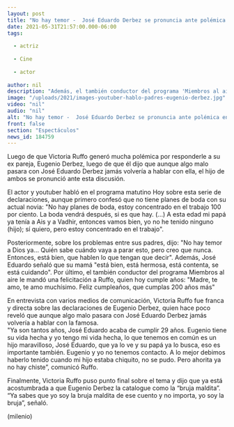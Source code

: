 ```yaml
---
layout: post
title: "No hay temor -  José Eduardo Derbez se pronuncia ante polémica entre Eugenio Derbez y Victoria Ruffo"
date: 2021-05-31T21:57:00.000-06:00
tags:
  
  - actriz
  
  - Cine
  
  - actor
  
author: nil
description: "Además, el también conductor del programa 'Miembros al aire' le mandó una felicitación a Ruffo, quien hoy cumple años: Madre, te amo."
image: "/uploads/2021/images-youtuber-hablo-padres-eugenio-derbez.jpg"
video: "nil"
audio: "nil"
alt: "No hay temor -  José Eduardo Derbez se pronuncia ante polémica entre Eugenio Derbez y Victoria Ruffo"
front: false
section: "Espectáculos"
news_id: 184759
---
```


Luego de que Victoria Ruffo generó mucha polémica por responderle a su ex pareja, Eugenio Derbez, luego de que él dijo que aunque algo malo pasara con José Eduardo Derbez jamás volvería a hablar con ella, el hijo de ambos se pronunció ante esta discusión.   

El actor y youtuber habló en el programa matutino Hoy sobre esta serie de declaraciones, aunque primero confesó que no tiene planes de boda con su actual novia: "No hay planes de boda, estoy concentrado en el trabajo 100 por ciento. La boda vendrá después, si es que hay. (…) A esta edad mi papá ya tenía a Ais y a Vadhir, entonces vamos bien, yo no he tenido ninguno (hijo); sí quiero, pero estoy concentrado en el trabajo". 

Posteriormente, sobre los problemas entre sus padres, dijo: "No hay temor a Dios ya... Quién sabe cuándo vaya a parar esto, pero creo que nunca. Entonces, está bien, que hablen lo que tengan que decir". Además, José Eduardo señaló que su mamá "está bien, está hermosa, está contenta, se está cuidando". Por último, el también conductor del programa Miembros al aire le mandó una felicitación a Ruffo, quien hoy cumple años: "Madre, te amo, te amo muchísimo. Feliz cumpleaños, que cumplas 200 años más" 

En entrevista con varios medios de comunicación, Victoria Ruffo fue franca y directa sobre las declaraciones de Eugenio Derbez, quien hace poco reveló que aunque algo malo pasara con José Eduardo Derbez jamás volvería a hablar con la famosa.  
"Ya son tantos años, José Eduardo acaba de cumplir 29 años. Eugenio tiene su vida hecha y yo tengo mi vida hecha, lo que tenemos en común es un hijo maravilloso, José Eduardo, que ya lo ve y su papá ya lo busca, eso es importante también. Eugenio y yo no tenemos contacto. A lo mejor debimos haberlo tenido cuando mi hijo estaba chiquito, no se pudo. Pero ahorita ya no hay chiste”, comunicó Ruffo.  

Finalmente, Victoria Ruffo puso punto final sobre el tema y dijo que ya está acostumbrada a que Eugenio Derbez la catalogue como la “bruja maldita”.  “Ya sabes que yo soy la bruja maldita de ese cuento y no importa, yo soy la bruja”, señaló.  

(milenio)